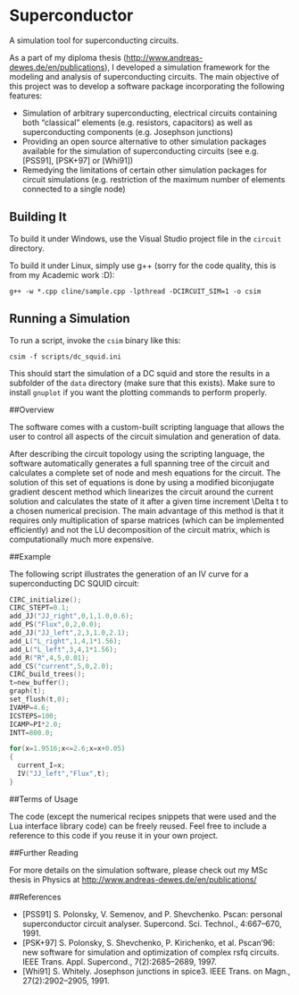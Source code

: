 Superconductor
==============

A simulation tool for superconducting circuits.

As a part of my diploma thesis (http://www.andreas-dewes.de/en/publications), I developed a simulation framework for the modeling and analysis of superconducting circuits. The main objective of this project was to develop a software package incorporating the following features:

* Simulation of arbitrary superconducting, electrical circuits containing both “classical” elements (e.g. resistors, capacitors) as well as superconducting components (e.g. Josephson junctions)
* Providing an open source alternative to other simulation packages available for the simulation of superconducting circuits (see e.g. [PSS91], [PSK+97] or [Whi91])
* Remedying the limitations of certain other simulation packages for circuit simulations (e.g. restriction of the maximum number of elements connected to a single node)
 
## Building It

To build it under Windows, use the Visual Studio project file in the `circuit` directory.

To build it under Linux, simply use g++ (sorry for the code quality, this is from my Academic work :D):

```
g++ -w *.cpp cline/sample.cpp -lpthread -DCIRCUIT_SIM=1 -o csim
```

## Running a Simulation

To run a script, invoke the `csim` binary like this:

```
csim -f scripts/dc_squid.ini
```

This should start the simulation of a DC squid and store the results in a subfolder of the `data` directory (make sure that this exists). Make sure to install `gnuplot` if you want the plotting commands to perform properly.
 
##Overview

The software comes with a custom-built scripting language that allows the user to control all aspects of the circuit simulation and generation of data.

After describing the circuit topology using the scripting language, the software automatically generates a full spanning tree of the circuit and calculates a complete set of node and mesh equations for the circuit.
The solution of this set of equations is done by using a modified biconjugate gradient descent method which linearizes the circuit around the current solution and calculates the state of it after a given time increment \Delta t to a chosen numerical precision. 
The main advantage of this method is that it requires only multiplication of sparse matrices (which can be implemented efficiently) and not the LU decomposition of the circuit matrix, which is computationally much more expensive.

##Example

The following script illustrates the generation of an IV curve for a superconducting DC SQUID circuit:

```C
CIRC_initialize();
CIRC_STEPT=0.1;
add_JJ("JJ_right",0,1,1.0,0.6);
add_PS("Flux",0,2,0.0);
add_JJ("JJ_left",2,3,1.0,2.1);
add_L("L_right",1,4,1*1.56);
add_L("L_left",3,4,1*1.56);
add_R("R",4,5,0.01);
add_CS("current",5,0,2.0);
CIRC_build_trees();
t=new_buffer();
graph(t);
set_flush(t,0);
IVAMP=4.6;
ICSTEPS=100;
ICAMP=PI*2.0;
INTT=800.0;

for(x=1.9516;x<=2.6;x=x+0.05)
{
  current_I=x;
  IV("JJ_left","Flux",t);
}
```

##Terms of Usage

The code (except the numerical recipes snippets that were used and the Lua interface library code) can be freely reused. Feel free to include a reference to this code if you reuse it in your own project.

##Further Reading

For more details on the simulation software, please check out my MSc thesis in Physics at http://www.andreas-dewes.de/en/publications/

##References

* [PSS91] S. Polonsky, V. Semenov, and P. Shevchenko. Pscan: personal superconductor circuit analyser. Supercond. Sci. Technol., 4:667–670, 1991.
* [PSK+97] S. Polonsky, S. Shevchenko, P. Kirichenko, et al. Pscan’96: new software for simulation and optimization of complex rsfq circuits. IEEE Trans. Appl. Supercond., 7(2):2685–2689, 1997.
* [Whi91] S. Whitely. Josephson junctions in spice3. IEEE Trans. on Magn., 27(2):2902–2905, 1991.
